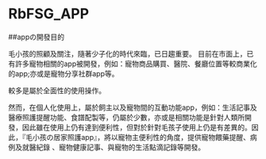 
# RbFSG_APP
##appの開發目的

毛小孩的照顧及關注，隨著少子化的時代來臨，已日趨重要。
目前在市面上，已有許多寵物相關的app被開發，例如：寵物商品購買、醫院、餐廳位置等較商業化的app;亦或是寵物分享社群app等。

較多是屬於全面性的使用操作。
    
然而，在個人化使用上，屬於飼主以及寵物間的互動功能app，例如：生活記事及醫療照護提醒功能、食譜配製等，仍屬於少數，亦或是相關功能是針對人類所開發，因此雖在使用上仍有達到便利性，但對於針對毛孩子使用上仍是有差異的。因此，『毛小孩の居家照護app』，將以寵物主便利性的角度，提供寵物餵藥提醒、病例及就醫紀錄 、寵物健康記事、與寵物的生活點滴記錄等開發。

